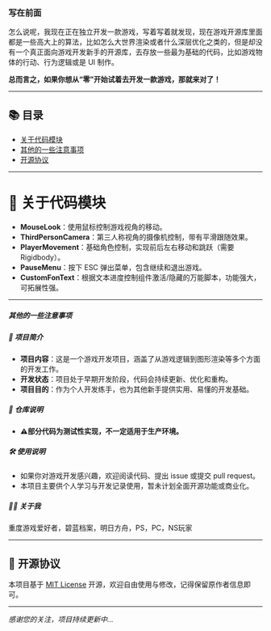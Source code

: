 ### 写在前面

怎么说呢，我现在正在独立开发一款游戏，写着写着就发现，现在游戏开源库里面都是一些高大上的算法，比如怎么大世界渲染或者什么深层优化之类的，但是却没有一个真正面向游戏开发新手的开源库，去存放一些最为基础的代码，比如游戏物体的行动、行为逻辑或是 UI 制作。

**总而言之，如果你想从“零”开始试着去开发一款游戏，那就来对了！**

---


## 📚 目录

- [关于代码模块](#-关于代码模块)
- [其他的一些注意事项](#其他的一些注意事项)
- [开源协议](#-开源协议)

---

# 📂 关于代码模块

- **MouseLook**：使用鼠标控制游戏视角的移动。
- **ThirdPersonCamera**：第三人称视角的摄像机控制，带有平滑跟随效果。
- **PlayerMovement**：基础角色控制，实现前后左右移动和跳跃（需要 Rigidbody）。
- **PauseMenu**：按下 ESC 弹出菜单，包含继续和退出游戏。
- **CustomFonText**：根据文本进度控制组件激活/隐藏的万能脚本，功能强大，可拓展性强。

---

##### 其他的一些注意事项
##### 📝 项目简介
- **项目内容**：这是一个游戏开发项目，涵盖了从游戏逻辑到图形渲染等多个方面的开发工作。
- **开发状态**：项目处于早期开发阶段，代码会持续更新、优化和重构。
- **项目目的**：作为个人开发练手，也为其他新手提供实用、易懂的开发基础。
##### 🧪 仓库说明
- **⚠️部分代码为测试性实现，不一定适用于生产环境。**
##### 🛠 使用说明
- 如果你对游戏开发感兴趣，欢迎阅读代码、提出 issue 或提交 pull request。
- 本项目主要供个人学习与开发记录使用，暂未计划全面开源功能或商业化。
##### 🙋‍♂️ 关于我
重度游戏爱好者，碧蓝档案，明日方舟，PS，PC，NS玩家

---

## 📄 开源协议

本项目基于 [MIT License](./LICENSE) 开源，欢迎自由使用与修改，记得保留原作者信息即可。

---

*感谢您的关注，项目持续更新中…*
